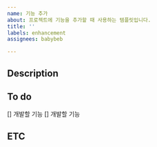 ```yaml
---
name: 기능 추가
about: 프로젝트에 기능을 추가할 때 사용하는 템플릿입니다.
title: ''
labels: enhancement
assignees: babybeb

---
```


## Description

## To do
[] 개발할 기능
[] 개발할 기능

## ETC
